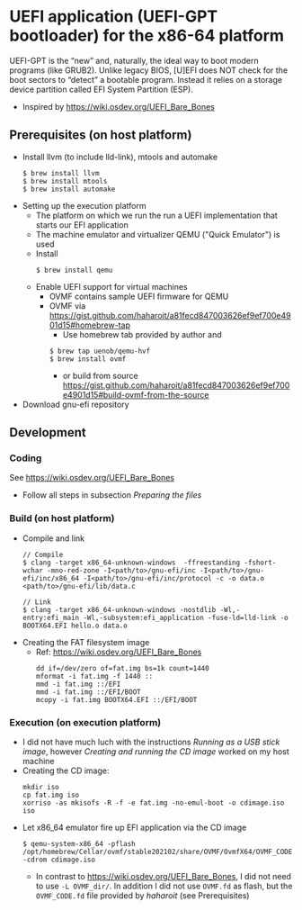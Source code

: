 # UEFI application (UEFI-GPT bootloader) for the x86-64 platform
UEFI-GPT is the “new” and, naturally, the ideal way to boot modern programs (like GRUB2). Unlike legacy BIOS, [U]EFI does NOT check for the boot sectors to “detect” a bootable program. Instead it relies on a storage device partition called EFI System Partition (ESP).

* Inspired by https://wiki.osdev.org/UEFI_Bare_Bones

## Prerequisites (on host platform)
* Install llvm (to include lld-link), mtools and automake
    ```
    $ brew install llvm
    $ brew install mtools
    $ brew install automake
    ```
* Setting up the execution platform
    * The platform on which we run the run a UEFI implementation that starts our EFI application
    * The machine emulator and virtualizer QEMU ("Quick Emulator") is used
    * Install
        ```
        $ brew install qemu
        ```
    * Enable UEFI support for virtual machines
        * OVMF contains sample UEFI firmware for QEMU
        * OVMF via https://gist.github.com/haharoit/a81fecd847003626ef9ef700e4901d15#homebrew-tap
            * Use homebrew tab provided by author and
            ```
            $ brew tap uenob/qemu-hvf
            $ brew install ovmf
            ```
            * or build from source https://gist.github.com/haharoit/a81fecd847003626ef9ef700e4901d15#build-ovmf-from-the-source
* Download gnu-efi repository

## Development
### Coding
See https://wiki.osdev.org/UEFI_Bare_Bones
* Follow all steps in subsection _Preparing the files_

### Build (on host platform)
* Compile and link
    ```
    // Compile
    $ clang -target x86_64-unknown-windows  -ffreestanding -fshort-wchar -mno-red-zone -I<path/to>/gnu-efi/inc -I<path/to>/gnu-efi/inc/x86_64 -I<path/to>/gnu-efi/inc/protocol -c -o data.o <path/to>/gnu-efi/lib/data.c

    // Link
    $ clang -target x86_64-unknown-windows -nostdlib -Wl,-entry:efi_main -Wl,-subsystem:efi_application -fuse-ld=lld-link -o BOOTX64.EFI hello.o data.o
    ```
* Creating the FAT filesystem image
    * Ref: https://wiki.osdev.org/UEFI_Bare_Bones
        ```
        dd if=/dev/zero of=fat.img bs=1k count=1440
        mformat -i fat.img -f 1440 ::
        mmd -i fat.img ::/EFI
        mmd -i fat.img ::/EFI/BOOT
        mcopy -i fat.img BOOTX64.EFI ::/EFI/BOOT
        ```

### Execution (on execution platform)
* I did not have much luch with the instructions _Running as a USB stick image_, however _Creating and running the CD image_ worked on my host machine
* Creating the CD image:
    ```
    mkdir iso
    cp fat.img iso
    xorriso -as mkisofs -R -f -e fat.img -no-emul-boot -o cdimage.iso iso
    ```
* Let x86_64 emulator fire up EFI application via the CD image
    ```
    $ qemu-system-x86_64 -pflash /opt/homebrew/Cellar/ovmf/stable202102/share/OVMF/OvmfX64/OVMF_CODE.fd -cdrom cdimage.iso
    ```
    * In contrast to https://wiki.osdev.org/UEFI_Bare_Bones, I did not need to use `-L OVMF_dir/`. In addition I did not use `OVMF.fd` as flash, but the `OVMF_CODE.fd` file provided by _haharoit_ (see Prerequisites)
